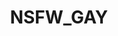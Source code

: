 ---
title: NSFW_GAY
crosslinks:
- livven
- foreskin
- Titiotic
- titlegore
- cock
- TotallyStraight
---
